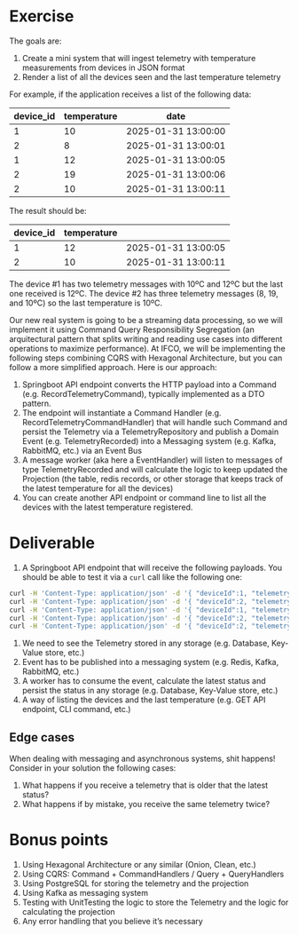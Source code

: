 # Exercise

The goals are:

1. Create a mini system that will ingest telemetry with temperature measurements from devices in JSON format
2. Render a list of all the devices seen and the last temperature telemetry

For example, if the application receives a list of the following data:

| device_id | temperature | date |
| --- | --- | --- |
| 1 | 10 | 2025-01-31 13:00:00 |
| 2 | 8 | 2025-01-31 13:00:01 |
| 1 | 12 | 2025-01-31 13:00:05 |
| 2 | 19 | 2025-01-31 13:00:06 |
| 2 | 10 | 2025-01-31 13:00:11 |

The result should be:

| device_id | temperature |  |
| --- | --- | --- |
| 1 | 12 | 2025-01-31 13:00:05 |
| 2 | 10 | 2025-01-31 13:00:11 |

The device #1 has two telemetry messages with 10ºC and 12ºC but the last one received is 12ºC. The device #2 has three telemetry messages (8, 19, and 10ºC) so the last temperature is 10ºC.

Our new real system is going to be a streaming data processing, so we will implement it using Command Query Responsibility Segregation (an arquitectural pattern that splits writing and reading use cases into different operations to maximize performance). At IFCO, we will be implementing the following steps combining CQRS with Hexagonal Architecture, but you can follow a more simplified approach. Here is our approach:

1. Springboot API endpoint converts the HTTP payload into a Command (e.g. RecordTelemetryCommand), typically implemented as a DTO pattern.
2. The endpoint will instantiate a Command Handler (e.g. RecordTelemetryCommandHandler) that will handle such Command and persist the Telemetry via a TelemetryRepository and publish a Domain Event (e.g. TelemetryRecorded) into a Messaging system (e.g. Kafka, RabbitMQ, etc.) via an Event Bus
3. A message worker (aka here a EventHandler) will listen to messages of type TelemetryRecorded and will calculate the logic to keep updated the Projection (the table, redis records, or other storage that keeps track of the latest temperature for all the devices)
4. You can create another API endpoint or command line to list all the devices with the latest temperature registered.

# Deliverable

1. A Springboot API endpoint that will receive the following payloads. You should be able to test it via a `curl` call like the following one:

```bash
curl -H 'Content-Type: application/json' -d '{ "deviceId":1, "telemetry":10, "date": "2025-01-31T13:00:00Z"}' -X POST http://localhost:port/your-url
curl -H 'Content-Type: application/json' -d '{ "deviceId":2, "telemetry": 8, "date": "2025-01-31T13:00:01Z"}' -X POST http://localhost:port/your-url
curl -H 'Content-Type: application/json' -d '{ "deviceId":1, "telemetry":12, "date": "2025-01-31T13:00:05Z"}' -X POST http://localhost:port/your-url
curl -H 'Content-Type: application/json' -d '{ "deviceId":2, "telemetry":19, "date": "2025-01-31T13:00:06Z"}' -X POST http://localhost:port/your-url
curl -H 'Content-Type: application/json' -d '{ "deviceId":2, "telemetry":10, "date": "2025-01-31T13:00:11Z"}' -X POST http://localhost:port/your-url
```

1. We need to see the Telemetry stored in any storage (e.g. Database, Key-Value store, etc.)
2. Event has to be published into a messaging system (e.g. Redis, Kafka, RabbitMQ, etc.)
3. A worker has to consume the event, calculate the latest status and persist the status in any storage (e.g. Database, Key-Value store, etc.)
4. A way of listing the devices and the last temperature (e.g. GET API endpoint, CLI command, etc.)

## Edge cases

When dealing with messaging and asynchronous systems, shit happens! Consider in your solution the following cases:

1. What happens if you receive a telemetry that is older that the latest status?
2. What happens if by mistake, you receive the same telemetry twice?

# Bonus points

1. Using Hexagonal Architecture or any similar (Onion, Clean, etc.)
2. Using CQRS: Command + CommandHandlers / Query + QueryHandlers
3. Using PostgreSQL for storing the telemetry and the projection
4. Using Kafka as messaging system
5. Testing with UnitTesting the logic to store the Telemetry and the logic for calculating the projection
6. Any error handling that you believe it’s necessary